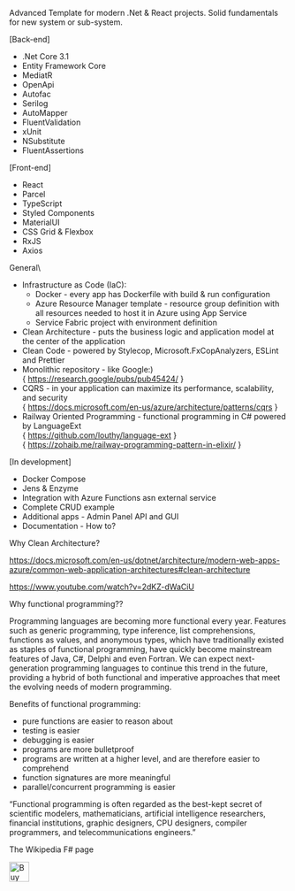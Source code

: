 Advanced Template for modern .Net & React projects.
Solid fundamentals for new system or sub-system.

[Back-end]
- .Net Core 3.1
- Entity Framework Core
- MediatR
- OpenApi
- Autofac
- Serilog
- AutoMapper
- FluentValidation
- xUnit
- NSubstitute
- FluentAssertions

[Front-end]
- React
- Parcel
- TypeScript
- Styled Components
- MaterialUI
- CSS Grid & Flexbox
- RxJS
- Axios

General\
* Infrastructure as Code (IaC):
    * Docker - every app has Dockerfile with build & run configuration
    * Azure Resource Manager template - resource group definition with all resources needed to host it in Azure using App Service
    * Service Fabric project with environment definition
* Clean Architecture - puts the business logic and application model at the center of the application
* Clean Code - powered by Stylecop, Microsoft.FxCopAnalyzers, ESLint and Prettier
* Monolithic repository - like Google:)\
{ https://research.google/pubs/pub45424/ }
* CQRS - in your application can maximize its performance, scalability, and security\
{ https://docs.microsoft.com/en-us/azure/architecture/patterns/cqrs }
* Railway Oriented Programming - functional programming in C# powered by LanguageExt\
{ https://github.com/louthy/language-ext }\
{ https://zohaib.me/railway-programming-pattern-in-elixir/ }

[In development]
- Docker Compose
- Jens & Enzyme
- Integration with Azure Functions asn external service
- Complete CRUD example
- Additional apps - Admin Panel API and GUI
- Documentation - How to?

Why Clean Architecture?

https://docs.microsoft.com/en-us/dotnet/architecture/modern-web-apps-azure/common-web-application-architectures#clean-architecture

https://www.youtube.com/watch?v=2dKZ-dWaCiU


Why functional programming??

Programming languages are becoming more functional every year.
Features such as generic programming, type inference, list comprehensions, functions as values, and anonymous types, which have traditionally existed as staples of functional programming, have quickly become mainstream features of Java, C#, Delphi and even Fortran.
We can expect next-generation programming languages to continue this trend in the future, providing a hybrid of both functional and imperative approaches that meet the evolving needs of modern programming.

Benefits of functional programming:
 - pure functions are easier to reason about
 - testing is easier
 - debugging is easier
 - programs are more bulletproof
 - programs are written at a higher level, and are therefore easier to comprehend
 - function signatures are more meaningful
 - parallel/concurrent programming is easier

“Functional programming is often regarded as the best-kept secret of scientific modelers, mathematicians, artificial intelligence researchers, financial institutions, graphic designers, CPU designers, compiler programmers, and telecommunications engineers.”

The Wikipedia F# page

<a href='https://ko-fi.com/N4N11FCB5' target='_blank'><img height='36' style='border:0px;height:36px;' src='https://az743702.vo.msecnd.net/cdn/kofi3.png?v=2' border='0' alt='Buy Me a Coffee at ko-fi.com' /></a>
